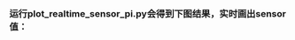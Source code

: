 ### 运行plot_realtime_sensor_pi.py会得到下图结果，实时画出sensor值：
<p style="text-align:center;"><img src="plot_realtime_sensor_pi_results.png”/></p>
